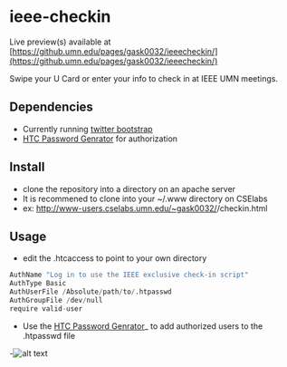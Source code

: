 ieee-checkin
============

Live preview(s) available at [https://github.umn.edu/pages/gask0032/ieeecheckin/](https://github.umn.edu/pages/gask0032/ieeecheckin/)

Swipe your U Card or enter your info to check in at IEEE UMN meetings.

## Dependencies
* Currently running [twitter bootstrap](http://getbootstrap.com/2.3.2/)
* [HTC Password Genrator](http://www.htaccesstools.com/htpasswd-generator/) for authorization

## Install
* clone the repository into a directory on an apache server
* It is recommened to clone into your ~/.www directory on CSElabs
* ex: http://www-users.cselabs.umn.edu/~gask0032/<Local Repo Name>/checkin.html

## Usage
* edit the .htcaccess to point to your own directory
```python
AuthName "Log in to use the IEEE exclusive check-in script"
AuthType Basic
AuthUserFile /Absolute/path/to/.htpasswd
AuthGroupFile /dev/null
require valid-user
```
* Use the [HTC Password Genrator](http://www.htaccesstools.com/htpasswd-generator/)_ to add authorized users to the .htpasswd file




-![alt text](http://i.imgur.com/himZD0M.gif "Sensible Huckller")
